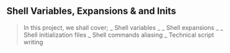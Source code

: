 ## Shell Variables, Expansions & and Inits

> In this project, we shall cover;
_ Shell variables _
_ Shell expansions _
_ Shell initialization files
_ Shell commands aliasing 
_ Technical script writing
